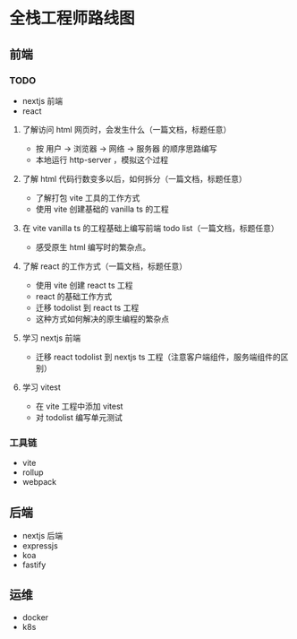 # 全栈工程师路线图

## 前端


### TODO

- nextjs 前端
- react

1. 了解访问 html 网页时，会发生什么（一篇文档，标题任意）
    - 按 用户 -> 浏览器 -> 网络 -> 服务器 的顺序思路编写
    - 本地运行 http-server ，模拟这个过程

2. 了解 html 代码行数变多以后，如何拆分（一篇文档，标题任意）
    - 了解打包 vite 工具的工作方式
    - 使用 vite 创建基础的 vanilla ts 的工程
    
3. 在 vite vanilla ts 的工程基础上编写前端 todo list（一篇文档，标题任意）
    - 感受原生 html 编写时的繁杂点。

4. 了解 react 的工作方式（一篇文档，标题任意）
    - 使用 vite 创建 react ts 工程
    - react 的基础工作方式
    - 迁移 todolist 到 react ts 工程
    - 这种方式如何解决的原生编程的繁杂点

5. 学习 nextjs 前端
    - 迁移 react todolist 到 nextjs ts 工程（注意客户端组件，服务端组件的区别）


6. 学习 vitest
    - 在 vite 工程中添加 vitest
    - 对 todolist 编写单元测试

### 工具链

- vite
- rollup
- webpack

## 后端

- nextjs 后端
- expressjs
- koa
- fastify

## 运维

- docker
- k8s
